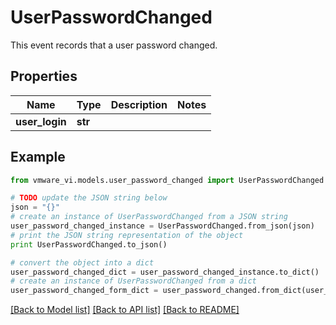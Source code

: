 # UserPasswordChanged

This event records that a user password changed. 

## Properties
Name | Type | Description | Notes
------------ | ------------- | ------------- | -------------
**user_login** | **str** |  | 

## Example

```python
from vmware_vi.models.user_password_changed import UserPasswordChanged

# TODO update the JSON string below
json = "{}"
# create an instance of UserPasswordChanged from a JSON string
user_password_changed_instance = UserPasswordChanged.from_json(json)
# print the JSON string representation of the object
print UserPasswordChanged.to_json()

# convert the object into a dict
user_password_changed_dict = user_password_changed_instance.to_dict()
# create an instance of UserPasswordChanged from a dict
user_password_changed_form_dict = user_password_changed.from_dict(user_password_changed_dict)
```
[[Back to Model list]](../README.md#documentation-for-models) [[Back to API list]](../README.md#documentation-for-api-endpoints) [[Back to README]](../README.md)


